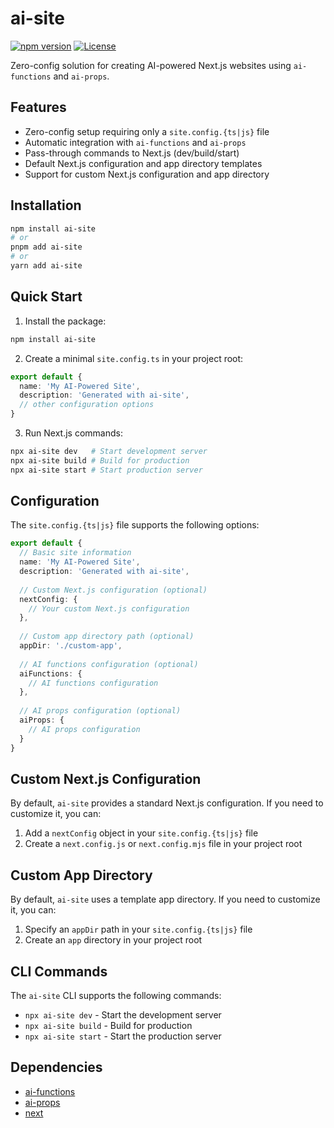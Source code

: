 # ai-site

[![npm version](https://img.shields.io/npm/v/ai-site.svg)](https://www.npmjs.com/package/ai-site)
[![License](https://img.shields.io/npm/l/ai-site.svg)](https://github.com/drivly/primitives.org.ai/blob/main/pkgs/ai-site/LICENSE)

Zero-config solution for creating AI-powered Next.js websites using `ai-functions` and `ai-props`.

## Features

- Zero-config setup requiring only a `site.config.{ts|js}` file
- Automatic integration with `ai-functions` and `ai-props`
- Pass-through commands to Next.js (dev/build/start)
- Default Next.js configuration and app directory templates
- Support for custom Next.js configuration and app directory

## Installation

```bash
npm install ai-site
# or
pnpm add ai-site
# or
yarn add ai-site
```

## Quick Start

1. Install the package:

```bash
npm install ai-site
```

2. Create a minimal `site.config.ts` in your project root:

```typescript
export default {
  name: 'My AI-Powered Site',
  description: 'Generated with ai-site',
  // other configuration options
}
```

3. Run Next.js commands:

```bash
npx ai-site dev   # Start development server
npx ai-site build # Build for production
npx ai-site start # Start production server
```

## Configuration

The `site.config.{ts|js}` file supports the following options:

```typescript
export default {
  // Basic site information
  name: 'My AI-Powered Site',
  description: 'Generated with ai-site',
  
  // Custom Next.js configuration (optional)
  nextConfig: {
    // Your custom Next.js configuration
  },
  
  // Custom app directory path (optional)
  appDir: './custom-app',
  
  // AI functions configuration (optional)
  aiFunctions: {
    // AI functions configuration
  },
  
  // AI props configuration (optional)
  aiProps: {
    // AI props configuration
  }
}
```

## Custom Next.js Configuration

By default, `ai-site` provides a standard Next.js configuration. If you need to customize it, you can:

1. Add a `nextConfig` object in your `site.config.{ts|js}` file
2. Create a `next.config.js` or `next.config.mjs` file in your project root

## Custom App Directory

By default, `ai-site` uses a template app directory. If you need to customize it, you can:

1. Specify an `appDir` path in your `site.config.{ts|js}` file
2. Create an `app` directory in your project root

## CLI Commands

The `ai-site` CLI supports the following commands:

- `npx ai-site dev` - Start the development server
- `npx ai-site build` - Build for production
- `npx ai-site start` - Start the production server

## Dependencies

- [ai-functions](https://www.npmjs.com/package/ai-functions)
- [ai-props](https://www.npmjs.com/package/ai-props)
- [next](https://www.npmjs.com/package/next)
